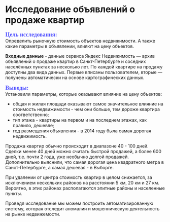 # Исследование объявлений о продаже квартир

<font face='times new roman' size=4 font color='#5555FF'>**Цель исследования:**</font><br>
Определить рыночную стоимость объектов недвижимости. А также какие параметры в объявлении, влияют на цену объектов.<br>

**Входные данные** - данные сервиса Яндекс Недвижимость — архив объявлений о продаже квартир в Санкт-Петербурге и соседних населённых пунктах за несколько лет. 
По каждой квартире на продажу доступны два вида данных. Первые вписаны пользователем, вторые — получены автоматически на основе картографических данных.<br>

<font face='times new roman' size=4 font color='#5555FF'>**Выводы:**</font><br>
Установили параметры, которые оказывают влияние на цену объектов: 
- общая и жилая площади оказывают самое значительное влияние на стоимость недвижимости - чем они больше, тем дороже квартира соответственно;
- тип этажа - квартиры на первом и на последнем этажах, как правило, дешевле;
- год размещения объявления - в 2014 году была самая дорогая недвижимость.<br>

Продажа квартир обычно происходит в диапазоне 40 - 100 дней. Сделки менее 40 дней можно считать быстрой продажей, а более 600 дней, т.е. почти 2 года, уже необычно долгой продажей.<br>
Дополнительно выяснили, что самая дорогая цена квадратного метра в Санкт-Петербурге, а самая дешевая - в Выборге.<br>

При удалении от центра стоимость квартир в целом снижается, за исключением нескольких районов на расстоянии 5 км, 20 км и 27 км. Вероятно, в этих районах располагаются элитные районы и населенные пункты.

Проведя исследование мы можем построить автоматизированную систему, которая отследит аномалии и мошенническую деятельность на рынке недвижемости.
